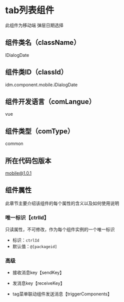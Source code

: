 # tab列表组件
此组件为移动端 弹层日期选择

## 组件类名（className）
IDialogDate

## 组件类ID（classId）
idm.component.mobile.iDialogDate

## 组件开发语言（comLangue）
vue

## 组件类型（comType）
common

## 所在代码包版本
mobile@1.0.1

## 组件属性

此章节主要介绍该组件的每个属性的含义以及如何使用说明

### 唯一标识【ctrlId】

只读属性，不可修改，作为每个组件实例的一个唯一标识
- 标识：`ctrlId`
- 默认值：`@[packageid]`


### 高级

- 接收消息key【sendKey】

- 发消息key【receiveKey】

- tag菜单联动组件发送消息【triggerComponents】
